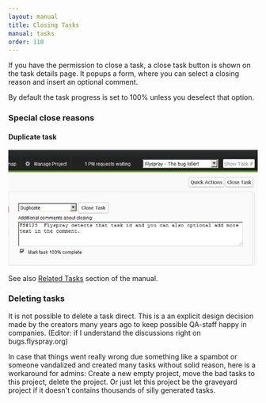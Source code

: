 ```yaml
---
layout: manual
title: Closing Tasks
manual: tasks
order: 110
---
```


If you have the permission to close a task, a close task button is shown on the task details page. It popups a form, where you can select a closing reason and insert an optional comment.

By default the task progress is set to 100% unless you deselect that option.

<h3>Special close reasons</h3>

<h4>Duplicate task</h4>
<img src="/images/manual/closetask_duplicates.png" class="img-responsive" alt="close task and mark as duplicate of another task">

See also [Related Tasks](/manual/related_tasks) section of the manual.

<h3>Deleting tasks</h3>

It is not possible to delete a task direct. This is a an explicit design decision made by the creators many years ago 
to keep possible QA-staff happy in companies. (Editor: if I understand the discussions right on bugs.flyspray.org)

In case that things went really wrong due something like a spambot or someone vandalized and created many tasks without solid reason, here is a workaround for admins: Create a new empty project, move the bad tasks to this project, delete the project. Or just let this project be the graveyard project if it doesn't contains thousands of silly generated tasks.
